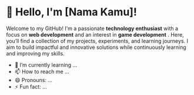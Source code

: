 # 👋 Hello, I'm [Nama Kamu]!

Welcome to my GitHub! I'm a passionate **technology enthusiast** with a focus on **web development** and an interest in **game development** . Here, you’ll find a collection of my projects, experiments, and learning journeys. I aim to build impactful and innovative solutions while continuously learning and improving my skills.

- 🌱 I’m currently learning ...
- 📫 How to reach me ...
- 😄 Pronouns: ...
- ⚡ Fun fact: ...

<!---
emiliojuni0r/emiliojuni0r is a ✨ special ✨ repository because its `README.md` (this file) appears on your GitHub profile.
You can click the Preview link to take a look at your changes.
--->
